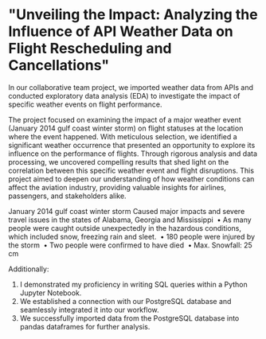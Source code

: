 # "Unveiling the Impact: Analyzing the Influence of API Weather Data on Flight Rescheduling and Cancellations"
In our collaborative team project, we imported weather data from APIs and conducted exploratory data analysis (EDA) to investigate the impact of specific weather events on flight performance. 

The project focused on examining the impact of a major weather event (January 2014 gulf coast winter storm) on flight statuses at the location where the event happened. With meticulous selection, we identified a significant weather occurrence that presented an opportunity to explore its influence on the performance of flights. Through rigorous analysis and data processing, we uncovered compelling results that shed light on the correlation between this specific weather event and flight disruptions. This project aimed to deepen our understanding of how weather conditions can affect the aviation industry, providing valuable insights for airlines, passengers, and stakeholders alike.

January 2014 gulf coast winter storm Caused major impacts and severe travel issues in the states of Alabama, Georgia and Mississippi 
    • As many people were caught outside unexpectedly in the hazardous conditions, which included snow, freezing rain and sleet. 
    • 180 people were injured by the storm 
    • Two people were confirmed to have died 
    • Max. Snowfall: 25 cm

Additionally:

1. I demonstrated my proficiency in writing SQL queries within a Python Jupyter Notebook.
2. We established a connection with our PostgreSQL database and seamlessly integrated it into our workflow.
3. We successfully imported data from the PostgreSQL database into pandas dataframes for further analysis.
